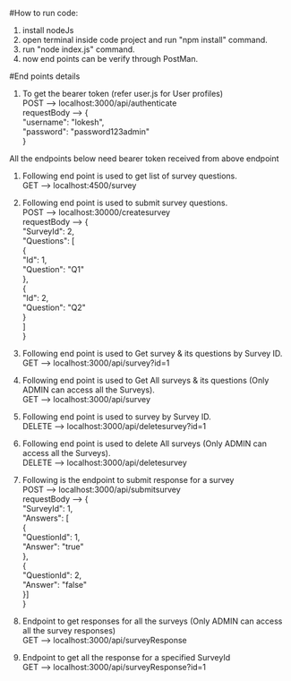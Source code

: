#How to run code:
1) install nodeJs
2) open terminal inside code project and run "npm install" command.
3) run "node index.js" command.
4) now end points can be verify through PostMan.

#End points details  
1) To get the bearer token (refer user.js for User profiles)  
POST --> localhost:3000/api/authenticate  
requestBody --> {  
                    "username": "lokesh",  
                    "password": "password123admin"  
                }  



All the endpoints below need bearer token received from above endpoint  
1) Following end point is used to get list of survey questions.  
GET --> localhost:4500/survey  

2)  Following end point is used to submit survey questions.  
POST --> localhost:30000/createsurvey  
requestBody --> {  
                    "SurveyId": 2,  
                    "Questions": [  
                        {  
                            "Id": 1,  
                            "Question": "Q1"  
                        },  
                        {  
                            "Id": 2,  
                            "Question": "Q2"  
                        }  
                    ]  
                }  
  
3)  Following end point is used to Get survey & its questions by Survey ID.  
GET --> localhost:3000/api/survey?id=1  
  
4)  Following end point is used to Get All surveys & its questions (Only ADMIN can access all the Surveys).  
GET --> localhost:3000/api/survey  
  
5)  Following end point is used to survey by Survey ID.  
DELETE --> localhost:3000/api/deletesurvey?id=1  
  
6)  Following end point is used to delete All surveys (Only ADMIN can access all the Surveys).  
DELETE --> localhost:3000/api/deletesurvey  

7) Following is the endpoint to submit response for a survey  
POST --> localhost:3000/api/submitsurvey  
requestBody --> {  
                    "SurveyId": 1,  
                    "Answers": [  
                    {  
                        "QuestionId": 1,  
                        "Answer": "true"  
                    },  
                    {  
                        "QuestionId": 2,  
                        "Answer": "false"  
                    }]  
                }  
  
8) Endpoint to get responses for all the surveys (Only ADMIN can access all the survey responses)  
GET  --> localhost:3000/api/surveyResponse  
  
9) Endpoint to get all the response for a specified SurveyId  
GET  --> localhost:3000/api/surveyResponse?id=1  